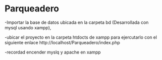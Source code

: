 # Parqueadero
-Importar la base de datos ubicada en la carpeta bd (Desarrollada con mysql usando xampp), 

-ubicar el proyecto en la carpeta htdocts de xampp para ejercutarlo con el siguiente enlace http://localhost/Parqueadero/index.php

-recordad encender myslq y apache en xampp

